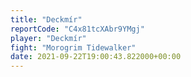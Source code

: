 ```yaml
---
title: "Deckmír"
reportCode: "C4x81tcXAbr9YMgj"
player: "Deckmír"
fight: "Morogrim Tidewalker"
date: 2021-09-22T19:00:43.822000+00:00
---
```

